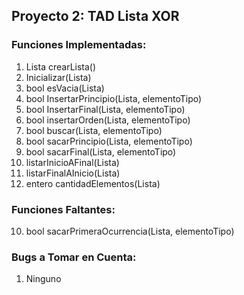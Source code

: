 ## Proyecto 2: TAD Lista XOR

### Funciones Implementadas:

1. Lista crearLista()
2. Inicializar(Lista)
3. bool esVacia(Lista)
4. bool InsertarPrincipio(Lista, elementoTipo)
5. bool InsertarFinal(Lista, elementoTipo)
6. bool insertarOrden(Lista, elementoTipo)
7. bool buscar(Lista, elementoTipo)
8. bool sacarPrincipio(Lista, elementoTipo)
9. bool sacarFinal(Lista, elementoTipo)
11. listarInicioAFinal(Lista)
12. listarFinalAInicio(Lista)
13. entero cantidadElementos(Lista)

### Funciones Faltantes:

10. bool sacarPrimeraOcurrencia(Lista, elementoTipo)

### Bugs a Tomar en Cuenta:

1. Ninguno